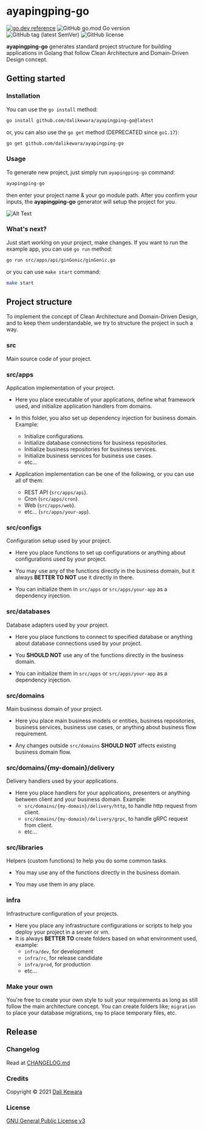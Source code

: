 # ayapingping-go

[![go.dev reference](https://img.shields.io/badge/go.dev-reference-007d9c?logo=go&logoColor=white&style=flat-square)](https://pkg.go.dev/github.com/dalikewara/ayapingping-go)
![GitHub go.mod Go version](https://img.shields.io/github/go-mod/go-version/dalikewara/ayapingping-go)
![GitHub tag (latest SemVer)](https://img.shields.io/github/v/tag/dalikewara/ayapingping-go)
![GitHub license](https://img.shields.io/github/license/dalikewara/ayapingping-go)

**ayapingping-go** generates standard project structure for building applications in Golang that follow Clean
Architecture and Domain-Driven Design concept.

## Getting started

### Installation

You can use the `go install` method:

```bash
go install github.com/dalikewara/ayapingping-go@latest
```

or, you can also use the `go get` method (DEPRECATED since `go1.17`):

```bash
go get github.com/dalikewara/ayapingping-go
```

### Usage

To generate new project, just simply run `ayapingping-go` command:

```bash
ayapingping-go
```

then enter your project name & your go module path. After you confirm your inputs, the **ayapingping-go** generator will
setup the project for you.

![Alt Text](https://lh3.googleusercontent.com/pw/AM-JKLXHIY-P9tKx2cI0sgdLTxzvK5ErAwkToS-3to790cY4UDg2yullDtehGV2LEtYEDU-a1-xa9t_0vjTJJVri45aDNXN7BLxx-eAxOflZltzzrwF2bILJ9bHQWsCnXtCNDC8tMWZMk4tPtDP1iu9OYmD4=w600-h372-no)

### What's next?

Just start working on your project, make changes. If you want to run the example app, you can use `go run` method:

```bash
go run src/apps/api/ginGonic/ginGonic.go
```

or you can use `make start` command:

```bash
make start
```

## Project structure

To implement the concept of Clean Architecture and Domain-Driven Design, and to keep them understandable, we try to
structure the project in such a way.

### src

Main source code of your project.

### src/apps

Application implementation of your project.

- Here you place executable of your applications, define what framework used, and initialize application handlers from
  domains.

- In this folder, you also set up dependency injection for business domain. Example:
    - Initialize configurations.
    - Initialize database connections for business repositories.
    - Initialize business repositories for business services.
    - Initialize business services for business use cases.
    - etc...

- Application implementation can be one of the following, or you can use all of them:
    - REST API (`src/apps/api`).
    - Cron (`src/apps/cron`).
    - Web (`src/apps/web`).
    - etc... (`src/apps/your-app`).

### src/configs

Configuration setup used by your project.

- Here you place functions to set up configurations or anything about configurations used by your project.

- You may use any of the functions directly in the business domain, but it always **BETTER TO NOT** use it directly in
  there.

- You can initialize them in `src/apps` or `src/apps/your-app` as a dependency injection.

### src/databases

Database adapters used by your project.

- Here you place functions to connect to specified database or anything about database connections used by your project.

- You **SHOULD NOT** use any of the functions directly in the business domain.

- You can initialize them in `src/apps` or `src/apps/your-app` as a dependency injection.

### src/domains

Main business domain of your project.

- Here you place main business models or entities, business repositories, business services, business use cases, or
  anything about business flow requirement.

- Any changes outside `src/domains` **SHOULD NOT** affects existing business domain flow.

### src/domains/{my-domain}/delivery

Delivery handlers used by your applications.

- Here you place handlers for your applications, presenters or anything between client and your business domain.
  Example:
    - `src/domains/{my-domain}/delivery/http`, to handle http request from client.
    - `src/domains/{my-domain}/delivery/grpc`, to handle gRPC request from client.
    - etc...

### src/libraries

Helpers (custom functions) to help you do some common tasks.

- You may use any of the functions directly in the business domain.

- You may use them in any place.

### infra

Infrastructure configuration of your projects.

- Here you place any infrastructure configurations or scripts to help you deploy your project in a server or vm.
- It is always **BETTER TO** create folders based on what environment used, example:
    - `infra/dev`, for development
    - `infra/rc`, for release candidate
    - `infra/prod`, for production
    - etc...

### Make your own

You're free to create your own style to suit your requirements as long as still follow the main architecture concept.
You can create folders like; `migration` to place your database migrations, `tmp` to place temporary files, etc.

## Release

### Changelog

Read at [CHANGELOG.md](https://github.com/dalikewara/ayapingping-go/blob/master/CHANGELOG.md)

### Credits

Copyright &copy; 2021 [Dali Kewara](https://www.dalikewara.com)

### License

[GNU General Public License v3](https://github.com/dalikewara/ayapingping-go/blob/master/LICENSE)